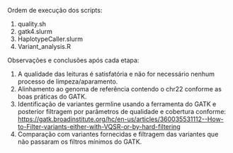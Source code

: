 Ordem de execução dos scripts:
1) quality.sh
2) gatk4.slurm
3) HaplotypeCaller.slurm
4) Variant_analysis.R


Observações e conclusões após cada etapa:
1) A qualidade das leituras é satisfatória e não for necessário nenhum processo de limpeza/aparamento.
2) Alinhamento ao genoma de referência contendo o chr22 conforme as boas práticas do GATK.
3) Identificação de variantes germline usando a ferramenta do GATK e posterior filtragem por parâmetros de qualidade e cobertura conforme: https://gatk.broadinstitute.org/hc/en-us/articles/360035531112--How-to-Filter-variants-either-with-VQSR-or-by-hard-filtering
4) Comparação com variantes fornecidas e filtragem das variantes que não passaram os filtros mínimos do GATK.
